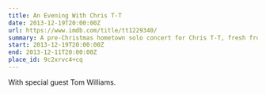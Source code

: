 ```yaml
---
title: An Evening With Chris T-T
date: 2013-12-19T20:00:00Z
url: https://www.imdb.com/title/tt1229340/
summary: A pre-Christmas hometown solo concert for Chris T-T, fresh from his huge UK tour. An intimate all seated, fully unplugged show, taking place in Clearleft’s beautiful new auditorium.
start: 2013-12-19T20:00:00Z
end: 2013-12-11T20:00:00Z
place_id: 9c2xrvc4+cq
---
```

With special guest Tom Williams.
